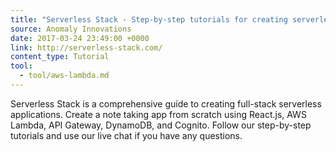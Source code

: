 ```yaml
---
title: "Serverless Stack - Step-by-step tutorials for creating serverless React.js apps"
source: Anomaly Innovations
date: 2017-03-24 23:49:00 +0000
link: http://serverless-stack.com/
content_type: Tutorial
tool:
  - tool/aws-lambda.md
---
```

Serverless Stack is a comprehensive guide to creating full-stack serverless applications. Create a note taking app from scratch using React.js, AWS Lambda, API Gateway, DynamoDB, and Cognito. Follow our step-by-step tutorials and use our live chat if you have any questions.
